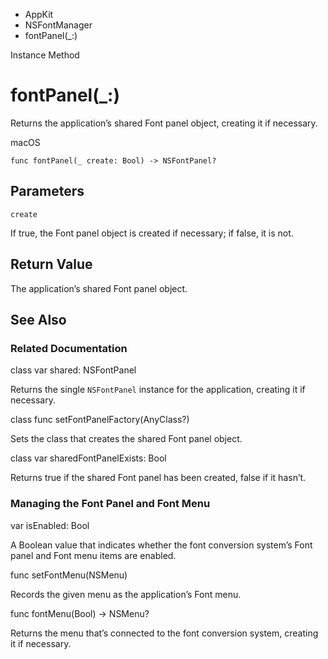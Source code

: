 

- AppKit
- NSFontManager
-  fontPanel(\_:) 

Instance Method

# fontPanel(\_:)

Returns the application’s shared Font panel object, creating it if necessary.

macOS

``` source
func fontPanel(_ create: Bool) -> NSFontPanel?
```

## Parameters 

`create`  

If true, the Font panel object is created if necessary; if false, it is not.

## Return Value

The application’s shared Font panel object.

## See Also

### Related Documentation

class var shared: NSFontPanel

Returns the single `NSFontPanel` instance for the application, creating it if necessary.

class func setFontPanelFactory(AnyClass?)

Sets the class that creates the shared Font panel object.

class var sharedFontPanelExists: Bool

Returns true if the shared Font panel has been created, false if it hasn’t.

### Managing the Font Panel and Font Menu

var isEnabled: Bool

A Boolean value that indicates whether the font conversion system’s Font panel and Font menu items are enabled.

func setFontMenu(NSMenu)

Records the given menu as the application’s Font menu.

func fontMenu(Bool) -> NSMenu?

Returns the menu that’s connected to the font conversion system, creating it if necessary.

